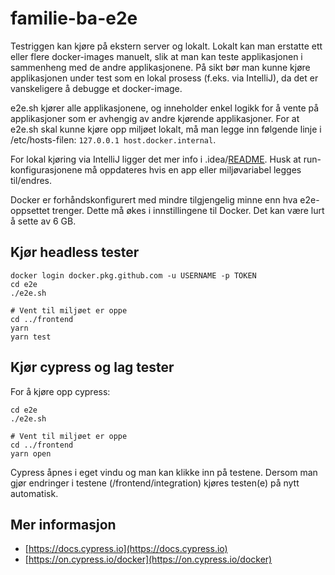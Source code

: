# familie-ba-e2e

Testriggen kan kjøre på ekstern server og lokalt. Lokalt kan man erstatte ett eller flere docker-images manuelt, slik at man kan teste applikasjonen i sammenheng med de andre applikasjonene. På sikt bør man kunne kjøre applikasjonen under test som en lokal prosess (f.eks. via IntelliJ), da det er vanskeligere å debugge et docker-image.

e2e.sh kjører alle applikasjonene, og inneholder enkel logikk for å vente på applikasjoner som er avhengig av andre kjørende applikasjoner. For at e2e.sh skal kunne kjøre opp miljøet lokalt, må man legge inn følgende linje i /etc/hosts-filen: `127.0.0.1 host.docker.internal`. 

For lokal kjøring via IntelliJ ligger det mer info i .idea/[README](.idea/README.md). Husk at run-konfigurasjonene må oppdateres hvis en app eller miljøvariabel legges til/endres.

Docker er forhåndskonfigurert med mindre tilgjengelig minne enn hva e2e-oppsettet trenger. Dette må økes i innstillingene til Docker. Det kan være lurt å sette av 6 GB.

## Kjør headless tester

```shell
docker login docker.pkg.github.com -u USERNAME -p TOKEN
cd e2e
./e2e.sh

# Vent til miljøet er oppe
cd ../frontend
yarn
yarn test
```

## Kjør cypress og lag tester

For å kjøre opp cypress:

```shell
cd e2e
./e2e.sh

# Vent til miljøet er oppe
cd ../frontend
yarn open
```

Cypress åpnes i eget vindu og man kan klikke inn på testene. Dersom man gjør endringer i testene (/frontend/integration) kjøres testen(e) på nytt automatisk.

## Mer informasjon

- [https://docs.cypress.io](https://docs.cypress.io)
- [https://on.cypress.io/docker](https://on.cypress.io/docker)
